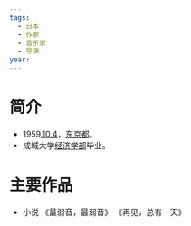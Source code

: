 ```yaml
---
tags:
  - 日本
  - 作家
  - 音乐家
  - 导演
year:
---
```

# 简介

- 1959[.10.4](2024-10-04.md)，[东京都](东京都.md)。
- 成城大学[经济学部](经济学部.md)毕业。
# 主要作品

- 小说
《最弱音，最弱音》
《再见，总有一天》